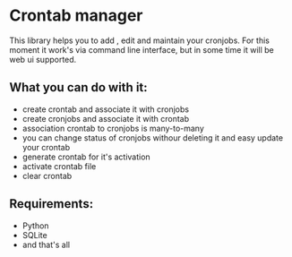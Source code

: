 # Crontab manager

This library helps you to add , edit and maintain your cronjobs. For this moment it work's via command line interface, but in some time it will be web ui supported.

## What you can do with it:

* create crontab and associate it with cronjobs
* create cronjobs and associate it with crontab
* association crontab to cronjobs is many-to-many
* you can change status of cronjobs withour deleting it and easy update your crontab
* generate crontab for it's activation
* activate crontab file
* clear crontab

## Requirements:

* Python
* SQLite
*  and that's all
